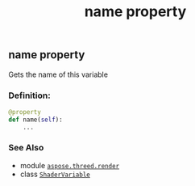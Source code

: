 ﻿---
title: name property
second_title: Aspose.3D for Python via .NET API References
description: 
type: docs
weight: 30
url: /aspose.threed.render/shadervariable/name/
is_root: false
---

## name property


Gets the name of this variable
### Definition:
```python
@property
def name(self):
    ...
```

### See Also
* module [`aspose.threed.render`](../../)
* class [`ShaderVariable`](/3d/python-net/aspose.threed.render/shadervariable)
